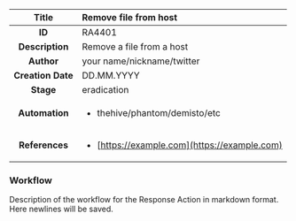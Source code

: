 | Title                       |  Remove file from host         |
|:---------------------------:|:--------------------|
| **ID**                      | RA4401            |
| **Description**             | Remove a file from a host   |
| **Author**                  | your name/nickname/twitter        |
| **Creation Date**           | DD.MM.YYYY |
| **Stage**                   | eradication         |
| **Automation** |<ul><li>thehive/phantom/demisto/etc</li></ul>|
| **References** |<ul><li>[https://example.com](https://example.com)</li></ul>|

### Workflow

Description of the workflow for the Response Action in markdown format.  
Here newlines will be saved.  
